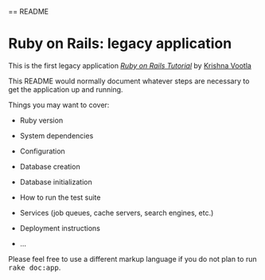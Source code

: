 == README

# Ruby on Rails: legacy application

This is the first legacy application
[*Ruby on Rails Tutorial*](http://railstutorial.org/)
by [Krishna Vootla](http://kvootla.com/)

This README would normally document whatever steps are necessary to get the
application up and running.

Things you may want to cover:

* Ruby version

* System dependencies

* Configuration

* Database creation

* Database initialization

* How to run the test suite

* Services (job queues, cache servers, search engines, etc.)

* Deployment instructions

* ...


Please feel free to use a different markup language if you do not plan to run
<tt>rake doc:app</tt>.
